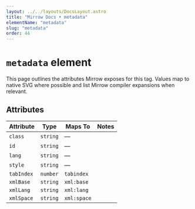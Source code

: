 ```yaml
---
layout: ../../layouts/DocsLayout.astro
title: "Mirrow Docs • metadata"
elementName: "metadata"
slug: "metadata"
order: 44
---
```


# `metadata` element

This page outlines the attributes Mirrow exposes for this tag.
Values map to native SVG where possible and list Mirrow compiler expansions when relevant.

## Attributes

| Attribute | Type | Maps To | Notes |
| --- | --- | --- | --- |
| `class` | `string` | &mdash; |  |
| `id` | `string` | &mdash; |  |
| `lang` | `string` | &mdash; |  |
| `style` | `string` | &mdash; |  |
| `tabIndex` | `number` | `tabindex` |  |
| `xmlBase` | `string` | `xml:base` |  |
| `xmlLang` | `string` | `xml:lang` |  |
| `xmlSpace` | `string` | `xml:space` |  |


